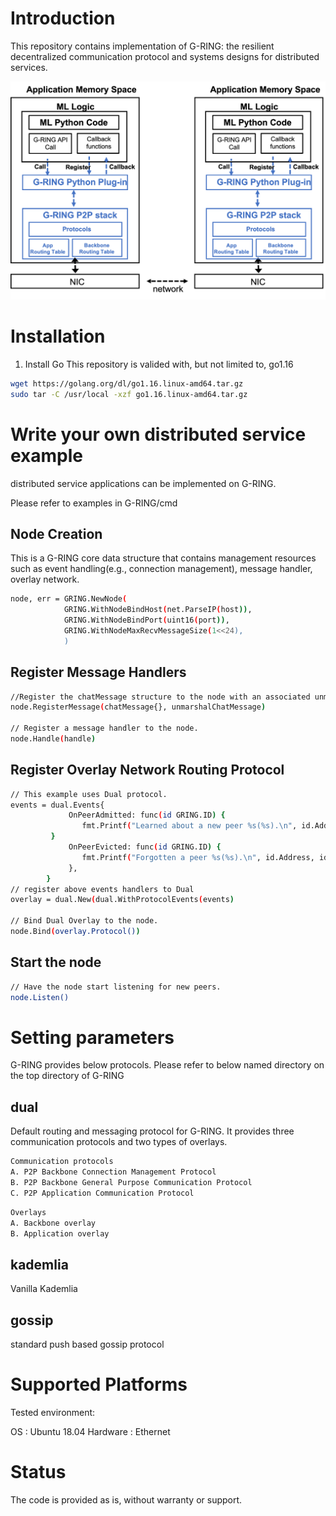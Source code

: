 # Introduction

This repository contains implementation of G-RING: the resilient decentralized communication protocol and systems designs for distributed services.

![](asset/arch.png)

# Installation

1. Install Go
This repository is valided with, but not limited to, go1.16
```bash
wget https://golang.org/dl/go1.16.linux-amd64.tar.gz
sudo tar -C /usr/local -xzf go1.16.linux-amd64.tar.gz
```

# Write your own distributed service example
distributed service applications can be implemented on G-RING.

Please refer to examples in G-RING/cmd

## Node Creation
This is a G-RING core data structure that contains management resources such as event handling(e.g., connection management), message handler, overlay network.
```bash
node, err = GRING.NewNode(
            GRING.WithNodeBindHost(net.ParseIP(host)),
            GRING.WithNodeBindPort(uint16(port)),
            GRING.WithNodeMaxRecvMessageSize(1<<24),
            )
```

## Register Message Handlers
```bash
//Register the chatMessage structure to the node with an associated unmarshal function.
node.RegisterMessage(chatMessage{}, unmarshalChatMessage)

// Register a message handler to the node.
node.Handle(handle)
```

## Register Overlay Network Routing Protocol
```bash
// This example uses Dual protocol.
events = dual.Events{
             OnPeerAdmitted: func(id GRING.ID) {
                fmt.Printf("Learned about a new peer %s(%s).\n", id.Address, id.ID.String()[:printedLength])
	     }
             OnPeerEvicted: func(id GRING.ID) {
                fmt.Printf("Forgotten a peer %s(%s).\n", id.Address, id.ID.String()[:printedLength])
             },
        }
// register above events handlers to Dual 
overlay = dual.New(dual.WithProtocolEvents(events)

// Bind Dual Overlay to the node.
node.Bind(overlay.Protocol())
```
## Start the node
```bash
// Have the node start listening for new peers.
node.Listen()
```

# Setting parameters
G-RING provides below protocols. Please refer to below named directory on the top directory of G-RING

## dual
Default routing and messaging protocol for G-RING. 
It provides three communication protocols and two types of overlays.

```bash
Communication protocols
A. P2P Backbone Connection Management Protocol
B. P2P Backbone General Purpose Communication Protocol 
C. P2P Application Communication Protocol
```
```bash
Overlays
A. Backbone overlay
B. Application overlay
```
## kademlia
Vanilla Kademlia 

## gossip
standard push based gossip protocol


# Supported Platforms

Tested environment:

OS : Ubuntu 18.04
Hardware : Ethernet


# Status
The code is provided as is, without warranty or support.
